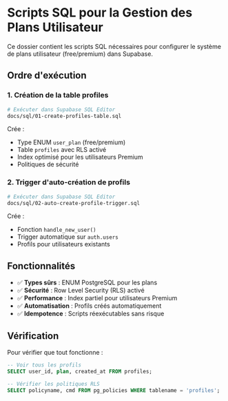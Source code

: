 # Scripts SQL pour la Gestion des Plans Utilisateur

Ce dossier contient les scripts SQL nécessaires pour configurer le système de plans utilisateur (free/premium) dans Supabase.

## Ordre d'exécution

### 1. Création de la table profiles
```bash
# Exécuter dans Supabase SQL Editor
docs/sql/01-create-profiles-table.sql
```

Crée :
- Type ENUM `user_plan` (free/premium)
- Table `profiles` avec RLS activé
- Index optimisé pour les utilisateurs Premium
- Politiques de sécurité

### 2. Trigger d'auto-création de profils
```bash
# Exécuter dans Supabase SQL Editor
docs/sql/02-auto-create-profile-trigger.sql
```

Crée :
- Fonction `handle_new_user()`
- Trigger automatique sur `auth.users`
- Profils pour utilisateurs existants

## Fonctionnalités

- ✅ **Types sûrs** : ENUM PostgreSQL pour les plans
- ✅ **Sécurité** : Row Level Security (RLS) activé
- ✅ **Performance** : Index partiel pour utilisateurs Premium
- ✅ **Automatisation** : Profils créés automatiquement
- ✅ **Idempotence** : Scripts réexécutables sans risque

## Vérification

Pour vérifier que tout fonctionne :

```sql
-- Voir tous les profils
SELECT user_id, plan, created_at FROM profiles;

-- Vérifier les politiques RLS
SELECT policyname, cmd FROM pg_policies WHERE tablename = 'profiles';
```
